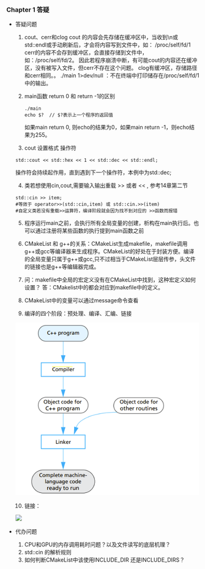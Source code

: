 ### Chapter 1  答疑
- 答疑问题


  1. cout、cerr和clog
   cout 的内容会先存储在缓冲区中，当收到\n或std::endl或手动刷新后，才会将内容写到文件中，如： /proc/self/fd/1
cerr的内容不会存到缓冲区，会直接存储到文件中，如：/proc/self/fd/2。
因此若程序崩溃中断，有可能cout的内容还在缓冲区，没有被写入文件，但cerr不存在这个问题。
clog有缓冲区，存储路径和cerr相同。。
./main 1>dev/null ：不在终端中打印储存在/proc/self/fd/1中的输出。


  2. main函数 return 0 和 return -1的区别
        ```
        ./main
        echo $?  // $?表示上一个程序的返回值
        ```
        如果main return 0, 则echo的结果为0，如果main return -1，则echo结果为255。

  3. cout 设置格式 操作符
    ```
    std::cout << std::hex << 1 << std::dec << std::endl;
    ```
    操作符会持续起作用，直到遇到下一个操作符，本例中为std::dec;

  4. 类若想使用cin,cout,需要输入输出重载 >> 或者 << , 参考14章第二节
   ```
   std::cin >> item;
   #等效于 operator>>(std::cin,item) 或 std::cin.>>(item)
   #自定义类若没有重载>>运算符，编译阶段就会因为找不到对应的 >>函数而报错
   ```
  5. 程序运行main之前，会执行所有全局变量的创建，析构在main执行后。也可以通过注册将某些函数的执行提到main函数之前
  6. CMakeList 和 g++的关系：CMakeList生成makefile，makefile调用g++或gcc等编译器来生成程序。CMakeList的好处在于封装方便。编译的全局变量只属于g++或gcc,只不过相当于CMakeList层层传参，头文件的链接也是g++等编辑器完成。
  7.  问：makefile中全局的宏定义没有在CMakeList中找到，这种宏定义如何设置？
    答：CMakelist中的都会对应到makefile中的定义。
  8. CMakeList中的变量可以通过message命令查看

  9.  编译的四个阶段：预处理、编译、汇编、链接


   ![](img/chap1/Compilation%20process.PNG)


  10. 链接：


   ![](img/chap2/Linking.PNG)


- 代办问题
  1. CPU和GPU的内存调用耗时问题？以及文件读写的底层机理？
  2. std::cin 的解析规则
  3. 如何判断CMakeList中该使用INCLUDE_DIR 还是INCLUDE_DIRS？
